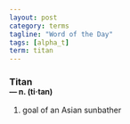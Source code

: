 ```yaml
---
layout: post
category: terms
tagline: "Word of the Day"
tags: [alpha_t]
term: titan
---
```


<h3>Titan<br/> <small>&mdash; n. (ti<span>&middot;</span>tan)</small></h3>
<p><ol>
<li>goal of an Asian sunbather</li>
</ol></p>

